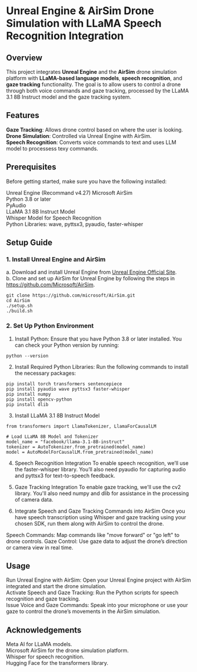 # Unreal Engine & AirSim Drone Simulation with LLaMA Speech Recognition Integration 
## Overview

This project integrates __Unreal Engine__ and the __AirSim__ drone simulation platform with __LLaMA-based language models__, __speech recognition__, and __gaze tracking__ functionality. The goal is to allow users to control a drone through both voice commands and gaze tracking, processed by the LLaMA 3.1 8B Instruct model and the gaze tracking system.

## Features
__Gaze Tracking__: Allows drone control based on where the user is looking.<br>
__Drone Simulation__: Controlled via Unreal Engine with AirSim.<br>
__Speech Recognition__: Converts voice commands to text and uses LLM model to processess texy commands.<br>

## Prerequisites
Before getting started, make sure you have the following installed:

Unreal Engine (Recommand v4.27)
Microsoft AirSim  
Python 3.8 or later<br>
PyAudio<br>
LLaMA 3.1 8B Instruct Model<br>
Whisper Model for Speech Recognition<br>
Python Libraries: wave, pyttsx3, pyaudio, faster-whisper<br>

## Setup Guide
### 1. Install Unreal Engine and AirSim
   a. Download and install Unreal Engine from [Unreal Engine Official Site](https://www.unrealengine.com/en-US/download).<br>
   b. Clone and set up AirSim for Unreal Engine by following the steps in https://github.com/Microsoft/AirSim.

```
git clone https://github.com/microsoft/AirSim.git
cd AirSim
./setup.sh
./build.sh
```

### 2. Set Up Python Environment
1. Install Python: Ensure that you have Python 3.8 or later installed. You can check your Python version by running:
```
python --version
```
2. Install Required Python Libraries: Run the following commands to install the necessary packages:
```
pip install torch transformers sentencepiece
pip install pyaudio wave pyttsx3 faster-whisper
pip install numpy
pip install opencv-python
pip install dlib
```
3. Install LLaMA 3.1 8B Instruct Model
```
from transformers import LlamaTokenizer, LlamaForCausalLM

# Load LLaMA 8B Model and Tokenizer
model_name = "facebook/llama-3.1-8B-instruct"  
tokenizer = AutoTokenizer.from_pretrained(model_name)
model = AutoModelForCausalLM.from_pretrained(model_name)
```
4. Speech Recognition Integration
To enable speech recognition, we’ll use the faster-whisper library. You’ll also need pyaudio for capturing audio and pyttsx3 for text-to-speech feedback.

5. Gaze Tracking Integration
To enable gaze tracking, we'll use the cv2 library. You'll also need numpy and dlib for assistance in the processing of camera data.

6. Integrate Speech and Gaze Tracking Commands into AirSim
Once you have speech transcription using Whisper and gaze tracking using your chosen SDK, run them along with AirSim to control the drone.

Speech Commands: Map commands like "move forward" or "go left" to drone controls.
Gaze Control: Use gaze data to adjust the drone’s direction or camera view in real time.

## Usage
Run Unreal Engine with AirSim: Open your Unreal Engine project with AirSim integrated and start the drone simulation.<br>
Activate Speech and Gaze Tracking: Run the Python scripts for speech recognition and gaze tracking.<br>
Issue Voice and Gaze Commands: Speak into your microphone or use your gaze to control the drone’s movements in the AirSim simulation.<br>

## Acknowledgements
Meta AI for LLaMA models.<br>
Microsoft AirSim for the drone simulation platform.<br>
Whisper for speech recognition.<br>
Hugging Face for the transformers library.<br>
